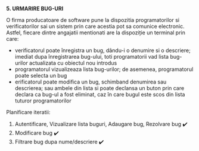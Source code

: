 <b> 5. URMARIRE BUG-URI </b>

<p> O firma producatoare de software pune la dispozitia programatorilor si verificatorilor sai un sistem prin care acestia pot sa comunice electronic. Astfel, fiecare dintre angajatii mentionati are la dispoziție un terminal prin care: </p>

<ul> 
  <li> verificatorul poate înregistra un bug, dându-i o denumire si o descriere; imediat dupa înregistrarea bug-ului, toti programatorii vad lista bug-urilor actualizata cu obiectul nou introdus </li>
  <li> programatorul vizualizeaza lista bug-urilor; de asemenea, programatorul poate selecta un bug </li>
  <li> erificatorul poate modifica un bug, schimband denumirea sau descrierea; sau ambele din lista si poate declansa un buton prin care declara ca bug-ul a fost eliminat, caz în care bugul este scos din lista tuturor programatorilor </li>
</ul>

<p> Planificare iteratii: </p>

<ol> 
  <li> Autentificare, Vizualizare lista buguri, Adaugare bug, Rezolvare bug ✔️ </li>
  <li> Modificare bug ✔️ </li>
  <li> Filtrare bug dupa nume/descriere ✔️ </li>
</ol>
